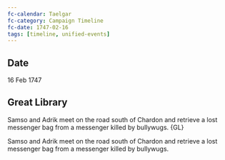 ```yaml
---
fc-calendar: Taelgar
fc-category: Campaign Timeline
fc-date: 1747-02-16
tags: [timeline, unified-events]
---
```


## Date
16 Feb 1747

## Great Library
Samso and Adrik meet on the road south of Chardon and retrieve a lost messenger bag from a messenger killed by bullywugs. {GL}

<span 
	  class='ob-timelines' 
	  data-date='1747-02-16'
	  data-title="16 Feb 1747" > 
Samso and Adrik meet on the road south of Chardon and retrieve a lost messenger bag from a messenger killed by bullywugs.
</span>